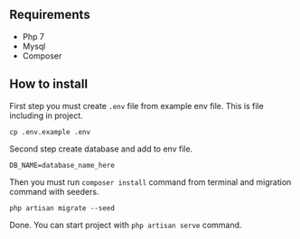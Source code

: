 ## Requirements

- Php 7 
- Mysql
- Composer

## How to install 

First step you must create `.env` file from example env file. This is file including in project.
```
cp .env.example .env
```
Second step create database and add to env file.
```
DB_NAME=database_name_here
```
Then you must run `composer install` command from terminal and migration command with seeders.
```
php artisan migrate --seed
```
Done. You can start project with `php artisan serve` command.

